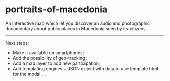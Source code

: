 # portraits-of-macedonia
An interactive map which let you discover an audio and photographic documentary about public places in Macedonia seen by its citizens

<hr>

Next steps:
- Make it available on smartphones;
- Add the possibility of geo-tracking;
- Add a map layer to add new participation;
- Add templating engines + JSON object with data to use template html for the modal
...
